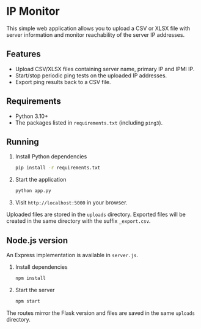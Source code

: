 # IP Monitor

This simple web application allows you to upload a CSV or XLSX file with server
information and monitor reachability of the server IP addresses.

## Features
- Upload CSV/XLSX files containing server name, primary IP and IPMI IP.
- Start/stop periodic ping tests on the uploaded IP addresses.
- Export ping results back to a CSV file.

## Requirements
- Python 3.10+
- The packages listed in `requirements.txt` (including `ping3`).

## Running
1. Install Python dependencies
   ```bash
   pip install -r requirements.txt
   ```
2. Start the application
   ```bash
   python app.py
   ```
3. Visit `http://localhost:5000` in your browser.

Uploaded files are stored in the `uploads` directory. Exported files will be
created in the same directory with the suffix `_export.csv`.

## Node.js version

An Express implementation is available in `server.js`.

1. Install dependencies
   ```bash
   npm install
   ```
2. Start the server
   ```bash
   npm start
   ```

The routes mirror the Flask version and files are saved in the same `uploads` directory.
